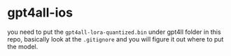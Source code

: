 # gpt4all-ios

you need to put the `gpt4all-lora-quantized.bin` under gpt4ll folder in this repo, basically look at the `.gitignore` and you will figure it out where to put the model.
